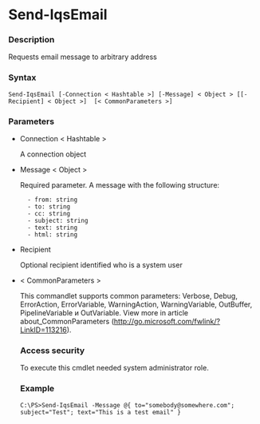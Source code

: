 # <a name="send-email">Send-IqsEmail</a>

### Description

Requests email message to arbitrary address
    
### Syntax

    Send-IqsEmail [-Connection < Hashtable >] [-Message] < Object > [[-Recipient] < Object >]  [< CommonParameters >]
    
### Parameters

- Connection < Hashtable >

	A connection object
        
- Message < Object >

    Required parameter. A message with the following structure:
    
        - from: string
        - to: string
        - cc: string
        - subject: string
        - text: string
        - html: string

- Recipient <Object>

    Optional recipient identified who is a system user

- < CommonParameters >

    This commandlet supports common parameters: Verbose, Debug,
    ErrorAction, ErrorVariable, WarningAction, WarningVariable,
    OutBuffer, PipelineVariable и OutVariable. View more in article 
    about_CommonParameters (http://go.microsoft.com/fwlink/?LinkID=113216). 
    
### Access security 

To execute this cmdlet needed system administrator role.

### Example
    
    C:\PS>Send-IqsEmail -Message @{ to="somebody@somewhere.com"; subject="Test"; text="This is a test email" }